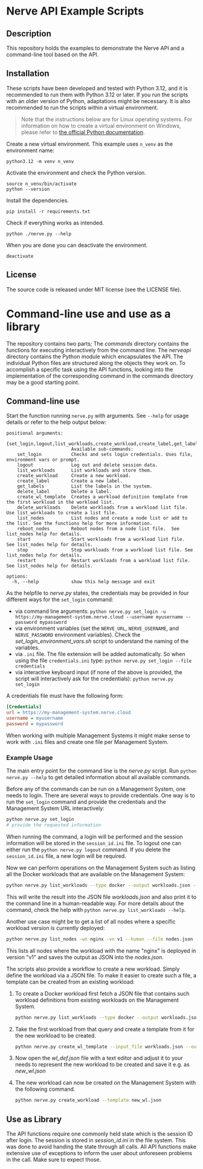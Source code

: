 # Nerve API Example Scripts

## Description

This repository holds the examples to demonstrate the Nerve API and a command-line tool based on the API.

## Installation

These scripts have been developed and tested with Python 3.12, and it is recommended to run them with Python 3.12 or later. If you run the scripts with an older version of Python, adaptations might be necessary. It is also recommended to run the scripts within a virtual environment.

> Note that the instructions below are for Linux operating systems. For information on how to create a virtual environment on Windows, please refer to [the official Python documentation](https://python.land/virtual-environments/virtualenv#How_to_create_a_Python_venv).

Create a new virtual environment. This example uses `n_venv` as the environment name:
```
python3.12 -m venv n_venv
```

Activate the environment and check the Python version.
```
source n_venv/bin/activate
python --version
```

Install the dependencies.
```
pip install -r requirements.txt
```

Check if everything works as intended.
```
python ./nerve.py --help
```

When you are done you can deactivate the environment.
```
deactivate
```


## License

The source code is released under MIT license (see the LICENSE file).

# Command-line use and use as a library

The repository contains two parts;
The *commands* directory contains the functions for executing interactively from the command line.
The *nerveapi* directory contains the Python module which encapsulates the API.
The individual Python files are structured along the objects they work on. To accomplish a specific task using the API functions, looking into the implementation of the corresponding command in the commands directory may be a good starting point.


## Command-line use

Start the function running `nerve.py` with arguments. See `--help` for usage details or refer to the help output below:

```
positional arguments:
  {set_login,logout,list_workloads,create_workload,create_label,get_labels,delete_label,create_wl_template,delete_workloads,list_nodes,reboot_nodes,start,stop,restart}
                        Available sub-commands:
    set_login           Checks and sets login credentials. Uses file, environment vars or prompt.
    logout              Log out and delete session data.
    list_workloads      List workloads and store them.
    create_workload     Create a new workload.
    create_label        Create a new label.
    get_labels          List the labels in the system.
    delete_label        Delete a label.
    create_wl_template  Creates a workload definition template from the first workload in the workload list.
    delete_workloads    Delete workloads from a workload list file. Use list_workloads to create a list file.
    list_nodes          List nodes and create a node list or add to the list. See the functions help for more information.
    reboot_nodes        Reboot nodes from a node list file.  See list_nodes help for details.
    start               Start workloads from a workload list file.  See list_nodes help for details.
    stop                Stop workloads from a workload list file. See list_nodes help for details.
    restart             Restart workloads from a workload list file.  See list_nodes help for details.

options:
  -h, --help            show this help message and exit
```

As the helpfile to *nerve.py* states, the credentials may be provided in four different ways for the `set_login` command:

- via command line arguments: `python nerve.py set_login -u https://my-management-system.nerve.cloud --username myusername --password mypassword`
- via environment variables (set the `NERVE_URL`, `NERVE_USERNAME`, and `NERVE_PASSWORD` environment variables). Check the *set_login_environment_vars.sh* script to understand the naming of the variables.
- via `.ini` file. The file extension will be added automatically. So when using the file `credentials.ini` type: `python nerve.py set_login --file credentials`
- via interactive keyboard input (if none of the above is provided, the script will interactively ask for the credentials): `python nerve.py set_login`

A credentials file must have the following form:
```ini
[Credentials]
url = https://my-management-system.nerve.cloud
username = myusername
password = mypassword
```
When working with multiple Management Systems it might make sense to work with `.ini` files and create one file per Management System.

### Example Usage

The main entry point for the command line is the *nerve.py* script. Run `python nerve.py --help` to get detailed information about all available commands.

Before any of the commands can be run on a Management System, one needs to login. There are several ways to provide credentials. One way is to run the `set_login` command and provide the credentials and the Management System URL interactively:

```bash
python nerve.py set_login
# provide the requested information
```

When running the command, a login will be performed and the session information will be stored in the `session_id.ini` file. To logout one can either run the `python nerve.py logout` command. If you delete the `session_id.ini` file, a new login will be required.

Now we can perform operations on the Management System such as listing all the Docker workloads that are available on the Management System:

```bash
python nerve.py list_workloads --type docker --output workloads.json --human
```
This will write the result into the JSON file *workloads.json* and also print it to the command line in a human-readable way. For more details about the command, check the help with `python nerve.py list_workloads --help`.

Another use case might be to get a list of all nodes where a specific workload version is currently deployed:
```bash
python nerve.py list_nodes -wn nginx -vn v1 --human --file nodes.json
```
This lists all nodes where the workload with the name "nginx" is deployed in version "v1" and saves the output as JSON into the *nodes.json*.

The scripts also provide a workflow to create a new workload. Simply define the workload via a JSON file. To make it easier to create such a file, a template can be created from an existing workload:

1. To create a Docker workload first fetch a JSON file that contains such workload definitions from existing workloads on the Management System.

    ```bash
    python nerve.py list_workloads --type docker --output workloads.json
    ```

2. Take the first workload from that query and create a template from it for the new workload to be created.

    ```bash
    python nerve.py create_wl_template --input_file workloads.json --output_file wl_def.json
    ```

3. Now open the *wl_def.json* file with a text editor and adjust it to your needs to represent the new workload to be created and save it e.g. as *new_wl.json*
4. The new workload can now be created on the Management System with the following command.

    ```bash
    python nerve.py create_workload --template new_wl.json
    ```

## Use as Library

The API functions require one commonly held state which is the session ID after login. The session is stored in *session_id.ini* in the file system. This was done to avoid handing the state through all calls.
All API functions make extensive use of exceptions to inform the user about unforeseen problems in the call. Make sure to expect those.
